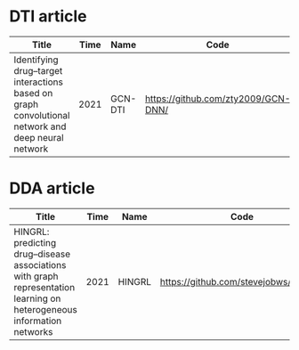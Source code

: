 # DTI article

|Title|Time|Name|Code|Something|
|----|----|----|----|----|
| Identifying drug–target interactions based on graph convolutional network and deep neural network|2021|GCN-DTI|https://github.com/zty2009/GCN-DNN/|Important|

# DDA article

|Title|Time|Name|Code|Something|
|----|----|----|----|----|
| HINGRL: predicting drug–disease associations with graph representation learning on heterogeneous information networks|2021|HINGRL|https://github.com/stevejobws/HINGRL|Important|

